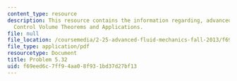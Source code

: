 ```yaml
---
content_type: resource
description: This resource contains the information regarding, advanced fluid mechanics,
  Control Volume Theorems and Applications.
file: null
file_location: /coursemedia/2-25-advanced-fluid-mechanics-fall-2013/f69eed6c7ff94aa08f931bd37d27bf13_MIT2_25F13_Shapi5.32_Prob.pdf
file_type: application/pdf
resourcetype: Document
title: Problem 5.32
uid: f69eed6c-7ff9-4aa0-8f93-1bd37d27bf13
---
```

